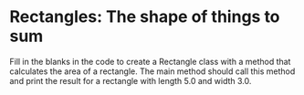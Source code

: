 # Rectangles: The shape of things to sum

Fill in the blanks in the code to create a Rectangle class with a method that calculates the area of a rectangle. The main method should call this method and print the result for a rectangle with length 5.0 and width 3.0.